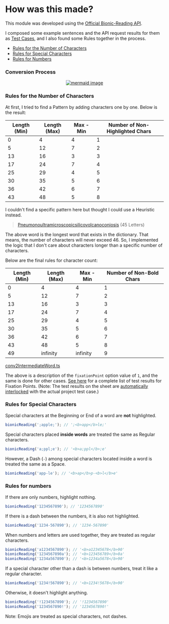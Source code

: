 # How was this made?

This module was developed using the [Official Bionic-Reading API](https://rapidapi.com/bionic-reading-bionic-reading-default/api/bionic-reading1/).

I composed some example sentences and the API request results for them as [Test Cases](./src/__tests__/conv2IntermediateWord.test.ts), and I also found some Rules together in the process.

- [Rules for the Number of Characters](#char-length-rules)
- [Rules for Special Characters](#special-chars-rules)
- [Rules for Numbers](#number-rules)

### Conversion Process

<p align="center">
  <a href="https://mermaid.live/edit#pako:eNp1kcFugzAQRH_F2nPyAxx6cNJDKiohGYkD5uBgt1g1NjKmLQr59xqwBYrSPe3hzWhn9ga14QIS-LSsa1COqUZ-srzMFJMa5eLXVeh4fJlIp6RD1xGlUosJZWkg05JCxixbDMqKwgNOOlZ7vgh8MfOFsbysnsBn1jcTIoElM0tGpdhViT1_MvpbWIecQRfthG0Fl8wJFNl-Qpf36DJv3mcP_uOFpdGy3rvgaIIXjxV4dtGb8WX9SNesEXCMi4tN95h604SOcCwVZ5vqSbebcP0FzoMsL0OE5W1UwwFaH5pJ7j98myEKrhGtoJD4lTP7RYHqu-eGjvtiXrl0xkLywVQvDsAGZ8ioa0icHUSEznI-qA3U_Q8fWL9T">
    <img alt="mermaid image" src="https://mermaid.ink/img/pako:eNp1kcFugzAQRH_F2nPyAxx6cNJDKiohGYkD5uBgt1g1NjKmLQr59xqwBYrSPe3hzWhn9ga14QIS-LSsa1COqUZ-srzMFJMa5eLXVeh4fJlIp6RD1xGlUosJZWkg05JCxixbDMqKwgNOOlZ7vgh8MfOFsbysnsBn1jcTIoElM0tGpdhViT1_MvpbWIecQRfthG0Fl8wJFNl-Qpf36DJv3mcP_uOFpdGy3rvgaIIXjxV4dtGb8WX9SNesEXCMi4tN95h604SOcCwVZ5vqSbebcP0FzoMsL0OE5W1UwwFaH5pJ7j98myEKrhGtoJD4lTP7RYHqu-eGjvtiXrl0xkLywVQvDsAGZ8ioa0icHUSEznI-qA3U_Q8fWL9T">
  </a>
</p>

### Rules for the Number of Characters<a id="char-length-rules"></a>

At first, I tried to find a Pattern by adding characters one by one. Below is the result:

| Length (Min) | Length (Max) | Max - Min | Number of Non-Highlighted Chars |
| ------------ | ------------ | --------- | ------------------------------- |
| 0            | 4            | 4         | 1                               |
| 5            | 12           | 7         | 2                               |
| 13           | 16           | 3         | 3                               |
| 17           | 24           | 7         | 4                               |
| 25           | 29           | 4         | 5                               |
| 30           | 35           | 5         | 6                               |
| 36           | 42           | 6         | 7                               |
| 43           | 48           | 5         | 8                               |

I couldn't find a specific pattern here but thought I could use a Heuristic instead.

> [Pneumonoultramicroscopicsilicovolcanoconiosis](https://en.wikipedia.org/wiki/Longest_word_in_English#cite_note-p45-6) (45 Letters)

The above word is the longest word that exists in the dictionary. That means, the number of characters will never exceed 46. So, I implemented the logic that I don't care about characters longer than a specific number of characters.

Below are the final rules for character count:

| Length (Min) | Length (Max) | Max - Min | Number of Non-Bold Chars |
| ------------ | ------------ | --------- | ------------------------ |
| 0            | 4            | 4         | 1                        |
| 5            | 12           | 7         | 2                        |
| 13           | 16           | 3         | 3                        |
| 17           | 24           | 7         | 4                        |
| 25           | 29           | 4         | 5                        |
| 30           | 35           | 5         | 6                        |
| 36           | 42           | 6         | 7                        |
| 43           | 48           | 5         | 8                        |
| 49           | infinity     | infinity  | 9                        |

[conv2IntermediateWord.ts](./packages/bionic-reading/src/conv2IntermediateWord.ts)

The above is a description of the `fixationPoint` option value of `1`, and the same is done for other cases. [See here](https://docs.google.com/spreadsheets/d/1nG8OoYUK6rXsWdi-L8pWihx9i_aSn9V0eYfLKy9-B-U/edit?usp=sharing) for a complete list of test results for Fixation Points. (Note: The test results on the sheet are [automatically interlocked](./packages/bionic-reading/src/__tests__/utils/getFixationPointLastLength.ts) with the actual project test case.)

### Rules for Special Characters<a id="special-chars-rules"></a>

Special characters at the Beginning or End of a word are **not** highlighted.

```ts
bionicReading(';apple;'); // ';<b>app</b>le;'
```

Special characters placed **inside words** are treated the same as Regular characters.

```ts
bionicReading('a;ppl;e'); // '<b>a;ppl</b>;e'
```

However, a Dash (`-`) among special characters located inside a word is treated the same as a Space.

```ts
bionicReading('app-le'); // '<b>ap</b>p-<b>l</b>e'
```

### Rules for numbers<a id="number-rules"></a>

If there are only numbers, highlight nothing.

```ts
bionicReading('1234567890'); // '1234567890'
```

If there is a dash between the numbers, it is also not highlighted.

```ts
bionicReading('1234-567890'); // '1234-567890'
```

When numbers and letters are used together, they are treated as regular characters.

```ts
bionicReading('a1234567890'); // '<b>a12345678</b>90'
bionicReading('1234567890a'); // '<b>123456789</b>0a'
bionicReading('1234a567890'); // '<b>1234a5678</b>90'
```

If a special character other than a dash is between numbers, treat it like a regular character.

```ts
bionicReading('1234!567890'); // '<b>1234!5678</b>90'
```

Otherwise, it doesn't highlight anything.

```ts
bionicReading('!1234567890'); // '!1234567890'
bionicReading('1234567890!'); // '1234567890!'
```

Note: Emojis are treated as special characters, not dashes.
